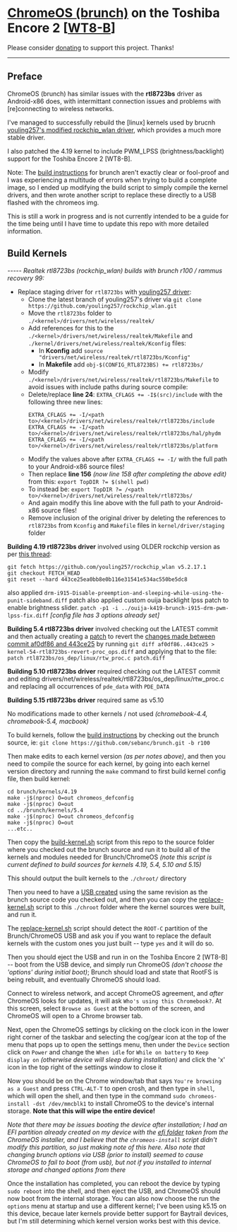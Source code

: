 # [ChromeOS (brunch)](https://github.com/sebanc/brunch) on the Toshiba Encore 2 [[WT8-B](https://www.toshiba.ca/productdetailpage.aspx?id=2147499291)]

Please consider [donating](https://paypal.me/djouija) to support this project. Thanks!

----------------------------------------------------------------------------------

## Preface

ChromeOS (brunch) has similar issues with the **rtl8723bs** driver as Android-x86 does, with intermittant connection issues and problems with [re]connecting to wireless networks.

I've managed to successfully rebuild the [linux] kernels used by brucnh [youling257's modified rockchip_wlan driver](https://github.com/youling257/rockchip_wlan), which provides a much more stable driver.

I also patched the 4.19 kernel to include PWM_LPSS (brightness/backlight) support for the Toshiba Encore 2 [WT8-B].

Note:  The [build instructions](https://github.com/sebanc/brunch/blob/master/BUILDING.md) for brunch aren't exactly clear or fool-proof and I was experiencing a multitude of errors when trying to build a complete image, so I ended up modifying the build script to simply compile the kernel drivers, and then wrote another script to replace these directly to a USB flashed with the chromeos img.

This is still a work in progress and is not currently intended to be a guide for the time being until I have time to update this repo with more detailed information.


## Build Kernels

_-----  Realtek rtl8723bs (rockchip_wlan) builds with brunch r100 / rammus recovery 99:_

* Replace staging driver for `rtl8723bs` with [youling257 driver](https://github.com/youling257/rockchip_wlan):
	* Clone the latest branch of youling257's driver via `git clone https://github.com/youling257/rockchip_wlan.git`
	* Move the `rtl8723bs` folder to `./<kernel>/drivers/net/wireless/realtek/`
	* Add references for this to the `./<kernel>/drivers/net/wireless/realtek/Makefile` and `./kernel/drivers/net/wireless/realtek/Kconfig` files:
		* In **Kconfig** add `source "drivers/net/wireless/realtek/rtl8723bs/Kconfig"`
		* In **Makefile** add `obj-$(CONFIG_RTL8723BS) += rtl8723bs/`
	* Modify `./<kernel>/drivers/net/wireless/realtek/rtl8723bs/Makefile` to avoid issues with include paths during source compile:
	* Delete/replace **line 24**:  `EXTRA_CFLAGS += -I$(src)/include`  with the following three new lines:
	    ```
	    EXTRA_CFLAGS += -I/<path to>/<kernel>/drivers/net/wireless/realtek/rtl8723bs/include
	    EXTRA_CFLAGS += -I/<path to>/<kernel>/drivers/net/wireless/realtek/rtl8723bs/hal/phydm
	    EXTRA_CFLAGS += -I/<path to>/<kernel>/drivers/net/wireless/realtek/rtl8723bs/platform
	    ```
	* Modify the values above after `EXTRA_CFLAGS += -I/` with the full path to your Android-x86 source files!
	* Then replace **line 156** *(now line 158 after completing the above edit)* from this: 
	    `export TopDIR ?= $(shell pwd)`
	* To instead be:
	    `export TopDIR ?= /<path to>/<kernel>/drivers/net/wireless/realtek/rtl8723bs/`
	* And again modify this line above with the full path to your Android-x86 source files!
	* Remove inclusion of the original driver by deleting the references to `rtl8723bs` from `Kconfig` and `Makefile` files in `kernel/driver/staging` folder


**Building 4.19 rtl8723bs driver** involved using OLDER rockchip version as per [this thread](https://groups.google.com/g/android-x86/c/iwSFhlLyW7A/m/mKz0Th1JCAAJ):
```
git fetch https://github.com/youling257/rockchip_wlan v5.2.17.1
git checkout FETCH_HEAD
git reset --hard 443ce25ea0bb8e0b116e31541e534ac550be5dc8
```
also applied `drm-i915-Disable-preemption-and-sleeping-while-using-the-punit-sideband.diff` patch
also applied custom ouija backlight lpss patch to enable brightness slider.
`patch -p1 -i ../ouija-k419-brunch-i915-drm-pwm-lpss-fix.diff`
_[config file has 3 options already set]_


**Building 5.4 rtl8723bs driver** involved checking out the LATEST commit and then actually creating a [patch](https://github.com/ouija/ChromeOS_Toshiba_Encore2/blob/main/patches/kernel-54-rtl8723bs-revert-proc_ops.diff) to revert the [changes made between commit af0df86 and 443ce25](https://github.com/youling257/rockchip_wlan/commit/af0df860505dfdc5834068bf3c8e5253efec6bbe) 
 by running `git diff af0df86..443ce25 > kernel-54-rtl8723bs-revert-proc_ops.diff` and applying that to the file:
`patch rtl8723bs/os_dep/linux/rtw_proc.c patch.diff`
 

**Building 5.10 rtl8723bs driver** required checking out the LATEST commit and editing drivers/net/wireless/realtek/rtl8723bs/os_dep/linux/rtw_proc.c
and replacing all occurrences of `pde_data` with `PDE_DATA`


**Building 5.15 rtl8723bs driver** required same as v5.10

No modifications made to other kernels / not used _(chromebook-4.4, chromebook-5.4, macbook)_

To build kernels, follow the [build instructions](https://github.com/sebanc/brunch/blob/master/BUILDING.md) by checking out the brunch source, ie:
`git clone https://github.com/sebanc/brunch.git -b r100`

Then make edits to each kernel version _(as per notes above)_, and then you need to compile the source for each kernel, by going into each kernel version directory and running the `make` command to first build kernel config file, then build kernel:
```
cd brunch/kernels/4.19
make -j$(nproc) O=out chromeos_defconfig
make -j$(nproc) O=out
cd ../brunch/kernels/5.4
make -j$(nproc) O=out chromeos_defconfig
make -j$(nproc) O=out
...etc..
```
Then copy the [build-kernel.sh](https://github.com/ouija/ChromeOS_Toshiba_Encore2/blob/main/build-kernel.sh) script from this repo to the source folder where you checked out the brunch source and run it to build all of the kernels and modules needed for Brunch/ChromeOS _(note this script is current defined to build sources for kernels 4.19, 5.4, 5.10 and 5.15)_

This should output the built kernels to the `./chroot/` directory

Then you need to have a [USB created](https://github.com/sebanc/brunch/blob/master/install-with-windows.md#usb-installations) using the same revision as the brunch source code you checked out, and then you can copy the [replace-kernel.sh](https://github.com/ouija/ChromeOS_Toshiba_Encore2/blob/main/replace_kernel.sh) script to this `./chroot` folder where the kernel sources were built, and run it.

The [replace-kernel.sh](https://github.com/ouija/ChromeOS_Toshiba_Encore2/blob/main/replace_kernel.sh) script should detect the `ROOT-C` partition of the Brunch/ChromeOS USB and ask you if you want to replace the default kernels with the custom ones you just built -- type `yes` and it will do so.

Then you should eject the USB and run in on the Toshiba Encore 2 [WT8-B] -- boot from the USB device, and simply run ChromeOS _(don't choose the 'options' during initial boot)_;  Brunch should load and state that RootFS is being rebuilt, and eventually ChromeOS should load.

Connect to wireless network, and accept ChromeOS agreement, and _after_ ChromeOS looks for updates, it will ask `Who's using this Chromebook?`.  At this screen, select `Browse as Guest` at the bottom of the screen, and ChromeOS will open to a Chrome browser tab.   

Next, open the ChromeOS settings by clicking on the clock icon in the lower right corner of the taskbar and selecting the cog/gear icon at the top of the menu that pops up to open the settings menu, then under the `Device` section click on `Power` and change the `When idle` for `While on battery` to `Keep display on` _(otherwise device will sleep during installation)_ and click the 'x' icon in the top right of the settings window to close it

Now you should be on the Chrome window/tab that says `You're browsing as a Guest` and press `CTRL-ALT-T` to open crosh, and then type in `shell`, which will open the shell, and then type in the command `sudo chromeos-install -dst /dev/mmcblk1` to install ChromeOS to the device's internal storage.   **Note that this will wipe the entire device!**

_Note that there may be issues booting the device after installation;  I had an EFI partition already created on my device with the [efi folder](https://github.com/ouija/ChromeOS_Toshiba_Encore2/blob/main/efi.zip) taken from the ChromeOS installer, and I believe that the `chromeos-install` script didn't modify this partition, so just making note of this here.  Also note that changing brunch options via USB (prior to install) seemed to cause ChromeOS to fail to boot (from usb), but not if you installed to internal storage and changed options from there_  

Once the installation has completed, you can reboot the device by typing `sudo reboot` into the shell, and then eject the USB, and ChromeOS should now boot from the internal storage.   You can also now choose the run the `options` menu at startup and use a different kernel;   I've been using k5.15 on this device, becaue later kernels provide better support for Baytrail devices, but I'm still determining which kernel version works best with this device.
